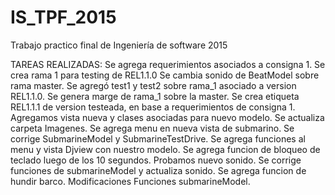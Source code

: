 ﻿# IS_TPF_2015
Trabajo practico final de Ingeniería de software 2015

TAREAS REALIZADAS:
Se agrega requerimientos asociados a consigna 1.
Se crea rama 1 para testing de REL1.1.0
Se cambia sonido de BeatModel sobre rama master.
Se agregó test1 y test2 sobre rama_1 asociado a version REL1.1.0.
Se genera marge de rama_1 sobre la master.
Se crea etiqueta REL1.1.1 de version testeada, en base a requerimientos de consigna 1.
Agregamos vista nueva y clases asociadas para nuevo modelo.
Se actualiza carpeta Imagenes.
Se agrega menu en nueva vista de submarino.
Se corrige SubmarineModel y SubmarineTestDrive.
Se agrega funciones al menu y vista Djview con nuestro modelo.
Se agrega funcion de bloqueo de teclado luego de los 10 segundos.
Probamos nuevo sonido.
Se corrige funciones de submarineModel y actualiza sonido.
Se agrega funcion de hundir barco.
Modificaciones Funciones submarineModel.
